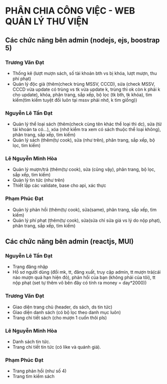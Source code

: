 # PHÂN CHIA CÔNG VIỆC - WEB QUẢN LÝ THƯ VIỆN

## Các chức năng bên admin (nodejs, ejs, boostrap 5)

### Trương Văn Đạt

- Thống kê (lượt mượn sách, số tài khoản bth vs bị khóa, lượt mượn, thu phí
  phạt)
- Quản lý độc giả (thêm(check trùng MSSV, CCCD), sửa (check MSSV, CCCD vừa update
  có trùng vs tk vừa update k, trùng thì ok còn k phải k cho update), khóa, phân
  trang, sắp xếp, bộ lọc (tk bth, tk khóa), tìm kiếm(tìm kiếm tuyệt đối luôn tại
  mssv phải nhớ, k tìm giống))
### Nguyễn Lê Tấn Đạt
- Quản lý thể loại sách (thêm(check cùng tên khác thể loại thì dc), sửa (từ tài
  khoản ta có...), xóa (nhớ kiểm tra xem có sách thuộc thể loại không), phân
  trang, sắp xếp, tìm kiếm)
- Quản lý sách (thêm(tự cook), sửa (như trên), phân trang, sắp xếp, bộ lọc, tìm
  kiếm)
### Lê Nguyễn Minh Hòa
- Quản lý mượn/trả (thêm(tự cook), sửa (cũng vậy), phân trang, bộ lọc, sắp xếp,
  tìm kiếm)
- Quản lý tin tức (như trên)
- Thiết lập các validate, base cho api, xác thực
### Phạm Phúc Đạt
- Quản lý phản hồi (thêm(tự cook), sửa(same), phân trang, sắp xếp, tìm kiếm)
- Quản lý phí phạt (thêm(tự cook), sửa(sửa chỉ sửa giá vs lý do nộp phạt), phân
  trang, sắp xếp, tìm kiếm)

## Các chức năng bên admin (reactjs, MUI)

### Nguyễn Lê Tấn Đạt
- Trang đăng nhập
- Hồ sơ người dùng (đổi mk, tt, đăng xuất, truy cập admin, tt mượn trả(cái nào
  mượn quá hạn hiện đỏ), phản hồi của bạn (không phải của tôi), tt nộp phạt (set
  tự thêm vô bên đây có tính ra money = day\*2000))

### Trương Văn Đạt
- Giao diện trang chủ (header, ds sách, ds tin tức)
- Giao diện danh sách (có bộ lọc theo danh mục luôn)
- Trang chi tiết sách (cho mượn 1 cuốn thôi pls)

### Lê Nguyễn Minh Hòa
- Danh sách tin tức.
- Trang chi tiết tin tức (có like và quánh giá).

### Phạm Phúc Đạt
- Trang phản hồi (như số 4)
- Trang tìm kiếm sách
